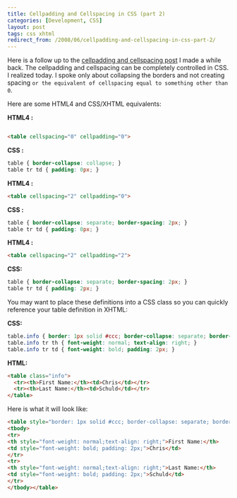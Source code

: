 ```yaml
---
title: Cellpadding and Cellspacing in CSS (part 2)
categories: [Development, CSS]
layout: post
tags: css xhtml
redirect_from: /2008/06/cellpadding-and-cellspacing-in-css-part-2/
---
```


Here is a follow up to the <a href="http://chrisschuld.com/2008/04/cellpadding-and-cellspacing-in-css/">cellpadding and cellspacing post</a> I made a while back.  The cellpadding and cellspacing can be completely controlled in CSS.  I realized today. I spoke only about collapsing the borders and not creating spacing `or the equivalent of cellspacing equal to something other than 0`.


Here are some HTML4 and CSS/XHTML equivalents&#58;


<strong>HTML4 :</strong>
```html

<table cellspacing="0" cellpadding="0">

```

<strong> CSS :</strong>
```css
table { border-collapse: collapse; }
table tr td { padding: 0px; }
```


<strong>HTML4 :</strong>
```html
<table cellspacing="2" cellpadding="0">
```

<strong> CSS :</strong>

```css
table { border-collapse: separate; border-spacing: 2px; }
table tr td { padding: 0px; }
```


<strong>HTML4 :</strong>

```html
<table cellspacing="2" cellpadding="2">
```

<strong> CSS:</strong>

```css
table { border-collapse: separate; border-spacing: 2px; }
table tr td { padding: 2px; }
```


You may want to place these definitions into a CSS class so you can quickly reference your table definition in XHTML&#58;


**CSS:**

```css
table.info { border: 1px solid #ccc; border-collapse: separate; border-spacing: 2px; }
table.info tr th { font-weight: normal; text-align: right; }
table.info tr td { font-weight: bold; padding: 2px; }
```


**HTML:**

```html
<table class="info">
  <tr><th>First Name:</th><td>Chris</td></tr>
  <tr><th>Last Name:</th><td>Schuld</td></tr>
</table>
```

Here is what it will look like:
```html
<table style="border: 1px solid #ccc; border-collapse: separate; border-spacing: 2px;" border="0">
<tbody>
<tr>
<th style="font-weight: normal;text-align: right;">First Name:</th>
<td style="font-weight: bold; padding: 2px;">Chris</td>
</tr>
<tr>
<th style="font-weight: normal;text-align: right;">Last Name:</th>
<td style="font-weight: bold; padding: 2px;">Schuld</td>
</tr>
</tbody></table>
```